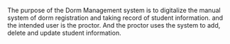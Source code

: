 The purpose of the Dorm Management system is to digitalize the manual system of dorm registration and taking record of student information. and the intended user is the proctor. And the proctor uses the system to add, delete and update student information.  
